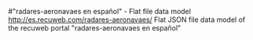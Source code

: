 #"radares-aeronavaes en español" - Flat file data model
http://es.recuweb.com/radares-aeronavaes/
Flat JSON file data model of the recuweb portal "radares-aeronavaes en español"
